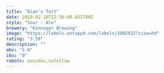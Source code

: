 ```yaml
---
title: "Olan's Tart"
date: 2019-02-10T12:36:40.451700Z
style: "Sour - Ale"
brewery: "Kinnegar Brewing"
image: "https://labels.untappd.com/labels/1902922?size=hd"
rating: "3.58"
description: ""
abv: "5.0"
ibu: "0"
robots: noindex,nofollow
---
```

